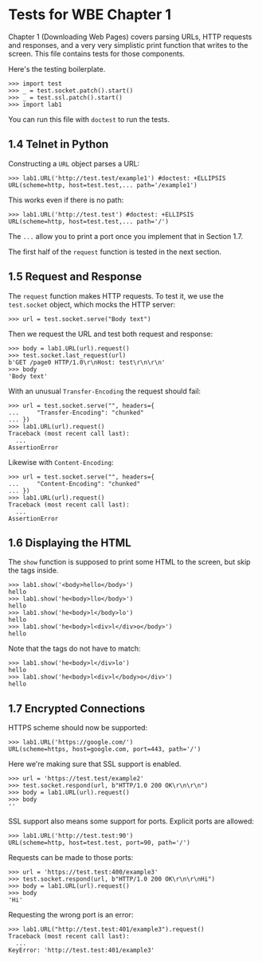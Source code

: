 Tests for WBE Chapter 1
=======================

Chapter 1 (Downloading Web Pages) covers parsing URLs, HTTP requests
and responses, and a very very simplistic print function that writes
to the screen. This file contains tests for those components.

Here's the testing boilerplate.

    >>> import test
    >>> _ = test.socket.patch().start()
    >>> _ = test.ssl.patch().start()
    >>> import lab1
    
You can run this file with `doctest` to run the tests.

1.4 Telnet in Python
--------------------

Constructing a `URL` object parses a URL:

    >>> lab1.URL('http://test.test/example1') #doctest: +ELLIPSIS
    URL(scheme=http, host=test.test,... path='/example1')

This works even if there is no path:

    >>> lab1.URL('http://test.test') #doctest: +ELLIPSIS
    URL(scheme=http, host=test.test,... path='/')

The `...` allow you to print a port once you implement that in Section
1.7.
    
The first half of the `request` function is tested in the next section.

1.5 Request and Response
------------------------

The `request` function makes HTTP requests. To test it, we use the
`test.socket` object, which mocks the HTTP server:

    >>> url = test.socket.serve("Body text")

Then we request the URL and test both request and response:

    >>> body = lab1.URL(url).request()
    >>> test.socket.last_request(url)
    b'GET /page0 HTTP/1.0\r\nHost: test\r\n\r\n'
    >>> body
    'Body text'

With an unusual `Transfer-Encoding` the request should fail:
    
    >>> url = test.socket.serve("", headers={
    ...     "Transfer-Encoding": "chunked"
    ... })
    >>> lab1.URL(url).request()
    Traceback (most recent call last):
      ...
    AssertionError

Likewise with `Content-Encoding`:
    
    >>> url = test.socket.serve("", headers={
    ...     "Content-Encoding": "chunked"
    ... })
    >>> lab1.URL(url).request()
    Traceback (most recent call last):
      ...
    AssertionError


1.6 Displaying the HTML
-----------------------

The `show` function is supposed to print some HTML to the screen, but
skip the tags inside.

    >>> lab1.show('<body>hello</body>')
    hello
    >>> lab1.show('he<body>llo</body>')
    hello
    >>> lab1.show('he<body>l</body>lo')
    hello
    >>> lab1.show('he<body>l<div>l</div>o</body>')
    hello

Note that the tags do not have to match:

    >>> lab1.show('he<body>l</div>lo')
    hello
    >>> lab1.show('he<body>l<div>l</body>o</div>')
    hello

1.7 Encrypted Connections
-------------------------

HTTPS scheme should now be supported:

    >>> lab1.URL('https://google.com/')
    URL(scheme=https, host=google.com, port=443, path='/')

Here we're making sure that SSL support is enabled.

    >>> url = 'https://test.test/example2'
    >>> test.socket.respond(url, b"HTTP/1.0 200 OK\r\n\r\n")
    >>> body = lab1.URL(url).request()
    >>> body
    ''

SSL support also means some support for ports. Explicit ports are
allowed:

    >>> lab1.URL('http://test.test:90')
    URL(scheme=http, host=test.test, port=90, path='/')

Requests can be made to those ports:

    >>> url = 'https://test.test:400/example3'
    >>> test.socket.respond(url, b"HTTP/1.0 200 OK\r\n\r\nHi")
    >>> body = lab1.URL(url).request()
    >>> body
    'Hi'

Requesting the wrong port is an error:

    >>> lab1.URL("http://test.test:401/example3").request()
    Traceback (most recent call last):
      ...
    KeyError: 'http://test.test:401/example3'
